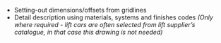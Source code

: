 - Setting-out dimensions/offsets from gridlines
- Detail description using materials, systems and finishes codes
_(Only where required - lift cars are often selected from lift supplier’s catalogue, in that case this drawing is not needed)_